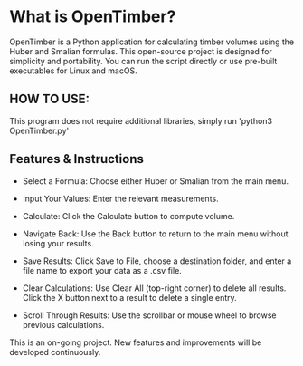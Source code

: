 # What is OpenTimber?

  OpenTimber is a Python application for calculating timber volumes using the Huber and Smalian formulas.
  This open-source project is designed for simplicity and portability.
  You can run the script directly or use pre-built executables for Linux and macOS.


## HOW TO USE:
  This program does not require additional libraries, simply run 'python3 OpenTimber.py'

## Features & Instructions

  - Select a Formula:
  Choose either Huber or Smalian from the main menu.
  
  - Input Your Values:
  Enter the relevant measurements.
  
  - Calculate:
  Click the Calculate button to compute volume.
  
  - Navigate Back:
  Use the Back button to return to the main menu without losing your results.

  - Save Results:
  Click Save to File, choose a destination folder, and enter a file name to export your data as a .csv file.

  - Clear Calculations:
  Use Clear All (top-right corner) to delete all results.
  Click the X button next to a result to delete a single entry.

  - Scroll Through Results:
  Use the scrollbar or mouse wheel to browse previous calculations.

  This is an on-going project. 
  New features and improvements will be developed continuously.
